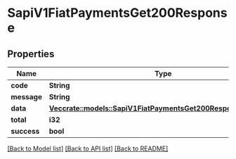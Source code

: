 # SapiV1FiatPaymentsGet200Response

## Properties

Name | Type | Description | Notes
------------ | ------------- | ------------- | -------------
**code** | **String** |  | 
**message** | **String** |  | 
**data** | [**Vec<crate::models::SapiV1FiatPaymentsGet200ResponseDataInner>**](_sapi_v1_fiat_payments_get_200_response_data_inner.md) |  | 
**total** | **i32** |  | 
**success** | **bool** |  | 

[[Back to Model list]](../README.md#documentation-for-models) [[Back to API list]](../README.md#documentation-for-api-endpoints) [[Back to README]](../README.md)


